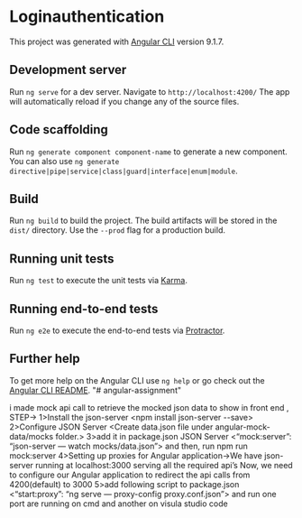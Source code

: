 # Loginauthentication

This project was generated with [Angular CLI](https://github.com/angular/angular-cli) version 9.1.7.

## Development server

Run `ng serve` for a dev server. Navigate to `http://localhost:4200/` The app will automatically reload if you change any of the source files.

## Code scaffolding

Run `ng generate component component-name` to generate a new component. You can also use `ng generate directive|pipe|service|class|guard|interface|enum|module`.

## Build

Run `ng build` to build the project. The build artifacts will be stored in the `dist/` directory. Use the `--prod` flag for a production build.

## Running unit tests

Run `ng test` to execute the unit tests via [Karma](https://karma-runner.github.io).

## Running end-to-end tests

Run `ng e2e` to execute the end-to-end tests via [Protractor](http://www.protractortest.org/).

## Further help

To get more help on the Angular CLI use `ng help` or go check out the [Angular CLI README](https://github.com/angular/angular-cli/blob/master/README.md).
"# angular-assignment" 

i made  mock api call to retrieve the mocked json data to show in front end ,
STEP->
1>Install the json-server <npm install json-server --save>
2>Configure JSON Server <Create data.json file under angular-mock-data/mocks folder.>
3>add it in package.json JSON Server <“mock:server”: “json-server — watch mocks/data.json”>
and then, run  npm run mock:server
4>Setting up proxies for Angular application->We have json-server running at localhost:3000 serving all the required api’s Now, we need to configure our Angular application to redirect the api calls from 4200(default) to 3000
5>add following script to package.json <“start:proxy”: “ng serve — proxy-config proxy.conf.json”> and run <npm run start:proxy>
one port are running on cmd and another on visula studio code
